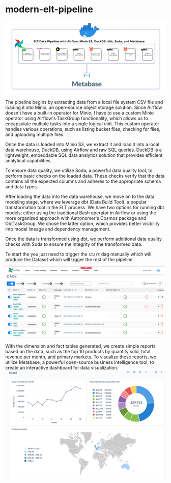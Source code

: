 # modern-elt-pipeline

![elt diagram](https://github.com/0xlearner/modern-elt-pipeline/blob/main/images/elt_diagram.png)

The pipeline begins by extracting data from a local file system CSV file and loading it into Minio, an open-source object storage solution. Since Airflow doesn't have a built-in operator for Minio, I have to use a custom Minio operator using Airflow's TaskGroup functionality, which allows us to encapsulate multiple tasks into a single logical unit. This custom operator handles various operations, such as listing bucket files, checking for files, and uploading multiple files.

Once the data is loaded into Minio S3, we extract it and load it into a local data warehouse, DuckDB, using Airflow and raw SQL queries. DuckDB is a lightweight, embeddable SQL data analytics solution that provides efficient analytical capabilities.

To ensure data quality, we utilize Soda, a powerful data quality tool, to perform basic checks on the loaded data. These checks verify that the data contains all the expected columns and adheres to the appropriate schema and data types.

After loading the data into the data warehouse, we move on to the data modeling stage, where we leverage dbt (Data Build Tool), a popular transformation tool in the ELT process. We have two options for running dbt models: either using the traditional Bash operator in Airflow or using the more organized approach with Astronomer's Cosmos package and DbtTaskGroup. We chose the latter option, which provides better visibility into model lineage and dependency management.

Once the data is transformed using dbt, we perform additional data quality checks with Soda to ensure the integrity of the transformed data.

To start the you just need to trigger the ```start``` dag manually which will produce the Dataset which will trgger the rest of the pipeline.

![airflow](https://github.com/0xlearner/modern-elt-pipeline/blob/main/images/2024-06-20_16-15-10.png)

With the dimension and fact tables generated, we create simple reports based on the data, such as the top 10 products by quantity sold, total revenue per month, and primary markets. To visualize these reports, we utilize Metabase, a powerful open-source business intelligence tool, to create an interactive dashboard for data visualization.
![metabase](https://github.com/0xlearner/modern-elt-pipeline/blob/main/images/Screenshot%20from%202024-06-21%2015-02-15.png)

